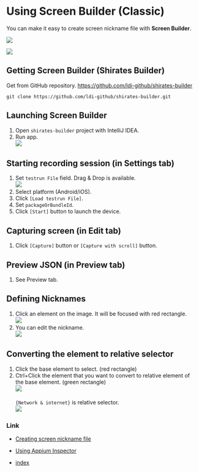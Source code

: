 # Using Screen Builder (Classic)

You can make it easy to create screen nickname file with **Screen Builder**.

![](_images/screen_builder_overview_edit.png)

![](_images/screen_builder_overview_preview.png)

## Getting Screen Builder (Shirates Builder)

Get from GitHub repository.
https://github.com/ldi-github/shirates-builder

```
git clone https://github.com/ldi-github/shirates-builder.git
```

## Launching Screen Builder

1. Open `shirates-builder` project with IntelliJ IDEA.
2. Run app.<br>
   ![](_images/screen_builder_run.png)

## Starting recording session (in Settings tab)

1. Set `testrun File` field. Drag & Drop is available.<br>
   ![](_images/screen_builder_overview_settings.png)
2. Select platform (Android/iOS).
3. Click `[Load testrun File]`.
4. Set `packageOrBundleId`.
5. Click `[Start]` button to launch the device.

## Capturing screen (in Edit tab)

1. Click `[Capture]` button or `[Capture with scroll]` button.

## Preview JSON (in Preview tab)

1. See Preview tab.

## Defining Nicknames

1. Click an element on the image. It will be focused with red rectangle.<br>
   ![](_images/screen_builder_selecting_element_on_image.png)
2. You can edit the nickname.<br>
   ![](_images/screen_builder_edit_nickname.png)

## Converting the element to relative selector

1. Click the base element to select. (red rectangle)
2. Ctrl+Click the element that you want to convert to relative element of the base element. (green rectangle)<br>
   ![](_images/screen_builder_converting_to_relative_selector.png) <br><br>
   `{Network & internet}` is relative selector.<br>
   ![](_images/screen_builder_converting_to_relative_selector_2.png)

### Link

- [Creating screen nickname file](creating_screen_nickname_file.md)
- [Using Appium Inspector](using_appium_inspector.md)


- [index](../../index.md)
